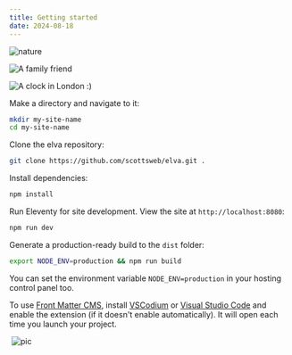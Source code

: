 ```yaml
---
title: Getting started
date: 2024-08-18
---
```


![nature](/assets/img/liana-s.jpg)


![A family friend](https://applegate-paul.mo.cloudinary.net/zoom/luke-miller-FUzzFCmJkwk-unsplash.jxl)

<img src="https://res.cloudinary.com/paulapplegate-com/image/upload/c_limit/dpr_auto/f_jxl,q_auto/w_auto:breakpoints_200_1920_30_15/mark-boss-Hw84F_XCxpw-unsplash_l9cisi.jxl" alt="A clock in London :)" class="cld-responsive">

Make a directory and navigate to it:

``` bash
mkdir my-site-name
cd my-site-name
```

Clone the elva repository:

``` bash
git clone https://github.com/scottsweb/elva.git .
```

Install dependencies:

``` bash
npm install
```

Run Eleventy for site development. View the site at `http://localhost:8080`:

``` bash
npm run dev
```

Generate a production-ready build to the `dist` folder:

``` bash
export NODE_ENV=production && npm run build
```

You can set the environment variable `NODE_ENV=production` in your hosting control panel too.

To use [Front Matter CMS](https://frontmatter.codes/), install [VSCodium](https://vscodium.com/) or [Visual Studio Code](https://code.visualstudio.com/) and enable the extension (if it doesn't enable automatically). It will open each time you launch your project.


<img data-src="https://res.cloudinary.com/paulapplegate-com/image/upload/c_limit,w_auto/dpr_auto,f_jxl,q_auto/florian-hahn-Il-H7ViFzNY-unsplash_qbm49p.jxl" class="cld-responsive">

<img src="https://res.cloudinary.com/paulapplegate-com/image/upload/f_jxl,q_auto,c_fill/c_scale,w_auto:breakpoints_200_1920_30_15/florian-hahn-Il-H7ViFzNY-unsplash_qbm49p.jxl" alt="pic" sizes="100vw" />
